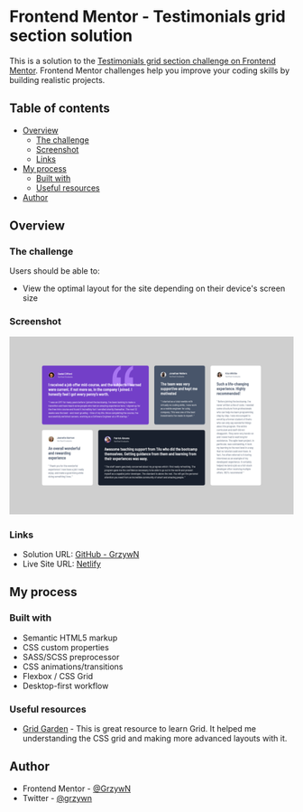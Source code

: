 # Frontend Mentor - Testimonials grid section solution

This is a solution to the [Testimonials grid section challenge on Frontend Mentor](https://www.frontendmentor.io/challenges/testimonials-grid-section-Nnw6J7Un7). Frontend Mentor challenges help you improve your coding skills by building realistic projects. 

## Table of contents

- [Overview](#overview)
  - [The challenge](#the-challenge)
  - [Screenshot](#screenshot)
  - [Links](#links)
- [My process](#my-process)
  - [Built with](#built-with)
  - [Useful resources](#useful-resources)
- [Author](#author)

## Overview

### The challenge

Users should be able to:

- View the optimal layout for the site depending on their device's screen size

### Screenshot

![](./screenshot.png)

### Links

- Solution URL: [GitHub - GrzywN](https://github.com/GrzywN/testimonials-grid-section-main)
- Live Site URL: [Netlify](https://your-live-site-url.com)

## My process

### Built with

- Semantic HTML5 markup
- CSS custom properties
- SASS/SCSS preprocessor
- CSS animations/transitions
- Flexbox / CSS Grid
- Desktop-first workflow

### Useful resources

- [Grid Garden](https://cssgridgarden.com/) - This is great resource to learn Grid. It helped me understanding the CSS grid and making more advanced layouts with it. 

## Author

- Frontend Mentor - [@GrzywN](https://www.frontendmentor.io/profile/grzywn)
- Twitter - [@grzywn](https://www.twitter.com/grzywn)
